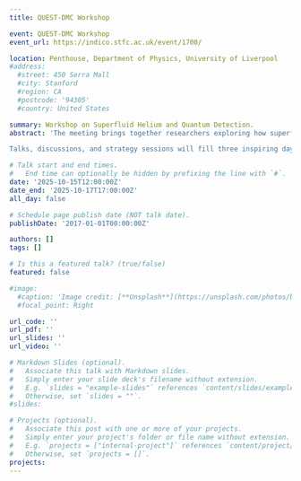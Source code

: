 ```yaml
---
title: QUEST-DMC Workshop

event: QUEST-DMC Workshop
event_url: https://indico.stfc.ac.uk/event/1700/

location: Penthouse, Department of Physics, University of Liverpool
#address:
  #street: 450 Serra Mall
  #city: Stanford
  #region: CA
  #postcode: '94305'
  #country: United States

summary: Workshop on Superfluid Helium and Quantum Detection.
abstract: 'The meeting brings together researchers exploring how superfluid helium can reveal the tiniest traces of dark matter - and how phase transitions in quantum fluids mirror those that shaped the early universe.

Talks, discussions, and strategy sessions will fill three inspiring days overlooking Liverpool, uniting expertise from across the collaboration'

# Talk start and end times.
#   End time can optionally be hidden by prefixing the line with `#`.
date: '2025-10-15T12:00:00Z'
date_end: '2025-10-17T17:00:00Z'
all_day: false

# Schedule page publish date (NOT talk date).
publishDate: '2017-01-01T00:00:00Z'

authors: []
tags: []

# Is this a featured talk? (true/false)
featured: false

#image:
  #caption: 'Image credit: [**Unsplash**](https://unsplash.com/photos/bzdhc5b3Bxs)'
  #focal_point: Right

url_code: ''
url_pdf: ''
url_slides: ''
url_video: ''

# Markdown Slides (optional).
#   Associate this talk with Markdown slides.
#   Simply enter your slide deck's filename without extension.
#   E.g. `slides = "example-slides"` references `content/slides/example-slides.md`.
#   Otherwise, set `slides = ""`.
#slides:

# Projects (optional).
#   Associate this post with one or more of your projects.
#   Simply enter your project's folder or file name without extension.
#   E.g. `projects = ["internal-project"]` references `content/project/deep-learning/index.md`.
#   Otherwise, set `projects = []`.
projects:
---
```


